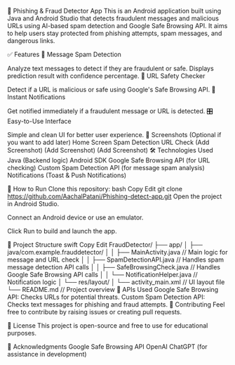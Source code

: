 🚨 Phishing & Fraud Detector App
This is an Android application built using Java and Android Studio that detects fraudulent messages and malicious URLs using AI-based spam detection and Google Safe Browsing API. It aims to help users stay protected from phishing attempts, spam messages, and dangerous links.

✅ Features
📩 Message Spam Detection

Analyze text messages to detect if they are fraudulent or safe.
Displays prediction result with confidence percentage.
🔗 URL Safety Checker

Detect if a URL is malicious or safe using Google's Safe Browsing API.
🔔 Instant Notifications

Get notified immediately if a fraudulent message or URL is detected.
🎛️ Easy-to-Use Interface

Simple and clean UI for better user experience.
📱 Screenshots (Optional if you want to add later)
Home Screen	Spam Detection	URL Check
(Add Screenshot)	(Add Screenshot)	(Add Screenshot)
🛠️ Technologies Used
Java (Backend logic)
Android SDK
Google Safe Browsing API (for URL checking)
Custom Spam Detection API (for message spam analysis)
Notifications (Toast & Push Notifications)

🚀 How to Run
Clone this repository:
bash
Copy
Edit
git clone https://github.com/AachalPatani/Phishing-detect-app.git
Open the project in Android Studio.

Connect an Android device or use an emulator.

Click Run to build and launch the app.

📂 Project Structure
swift
Copy
Edit
FraudDetector/
├── app/
│   ├── java/com.example.frauddetector/
│   │   ├── MainActivity.java         // Main logic for message and URL check
│   │   ├── SpamDetectionAPI.java     // Handles spam message detection API calls
│   │   ├── SafeBrowsingCheck.java    // Handles Google Safe Browsing API calls
│   │   └── NotificationHelper.java  // Notification logic
│   └── res/layout/
│       └── activity_main.xml        // UI layout file
└── README.md                        // Project overview
📡 APIs Used
Google Safe Browsing API: Checks URLs for potential threats.
Custom Spam Detection API: Checks text messages for phishing and fraud attempts.
🤝 Contributing
Feel free to contribute by raising issues or creating pull requests.

📜 License
This project is open-source and free to use for educational purposes.

🙌 Acknowledgments
Google Safe Browsing API
OpenAI ChatGPT (for assistance in development)
